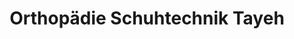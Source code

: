 ---
title: "Orthopädie Schuhtechnik Tayeh"
url: /rain/orthopaedie-schuhtechnik-tayeh/
shop: Sanitätshaus
---